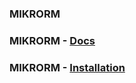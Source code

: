 ### MIKRORM 

### MIKRORM - [Docs](https://mikro-orm.io/)


### MIKRORM - [Installation](https://mikro-orm.io/docs/installation/)